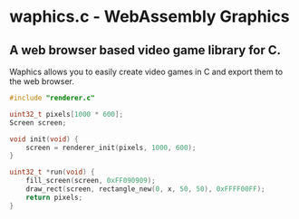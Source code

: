 # waphics.c - WebAssembly Graphics
## A web browser based video game library for C.

Waphics allows you to easily create video games in C and export them to the web browser.

```C
#include "renderer.c"

uint32_t pixels[1000 * 600];
Screen screen;

void init(void) {
    screen = renderer_init(pixels, 1000, 600);
}

uint32_t *run(void) {
    fill_screen(screen, 0xFF090909);
    draw_rect(screen, rectangle_new(0, x, 50, 50), 0xFFFF00FF);
    return pixels;
}

```
